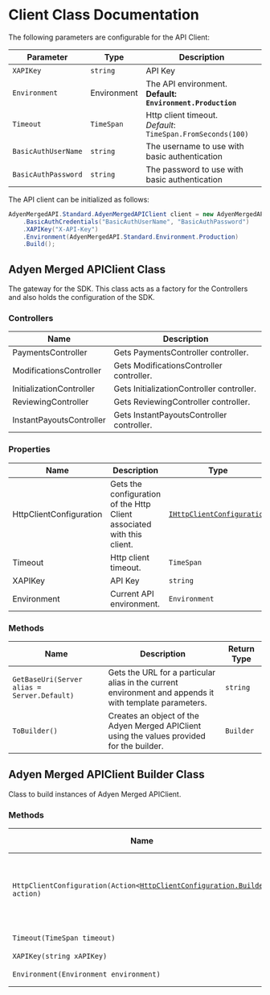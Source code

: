 
# Client Class Documentation

The following parameters are configurable for the API Client:

| Parameter | Type | Description |
|  --- | --- | --- |
| `XAPIKey` | `string` | API Key |
| `Environment` | Environment | The API environment. <br> **Default: `Environment.Production`** |
| `Timeout` | `TimeSpan` | Http client timeout.<br>*Default*: `TimeSpan.FromSeconds(100)` |
| `BasicAuthUserName` | `string` | The username to use with basic authentication |
| `BasicAuthPassword` | `string` | The password to use with basic authentication |

The API client can be initialized as follows:

```csharp
AdyenMergedAPI.Standard.AdyenMergedAPIClient client = new AdyenMergedAPI.Standard.AdyenMergedAPIClient.Builder()
    .BasicAuthCredentials("BasicAuthUserName", "BasicAuthPassword")
    .XAPIKey("X-API-Key")
    .Environment(AdyenMergedAPI.Standard.Environment.Production)
    .Build();
```

## Adyen Merged APIClient Class

The gateway for the SDK. This class acts as a factory for the Controllers and also holds the configuration of the SDK.

### Controllers

| Name | Description |
|  --- | --- |
| PaymentsController | Gets PaymentsController controller. |
| ModificationsController | Gets ModificationsController controller. |
| InitializationController | Gets InitializationController controller. |
| ReviewingController | Gets ReviewingController controller. |
| InstantPayoutsController | Gets InstantPayoutsController controller. |

### Properties

| Name | Description | Type |
|  --- | --- | --- |
| HttpClientConfiguration | Gets the configuration of the Http Client associated with this client. | [`IHttpClientConfiguration`](http-client-configuration.md) |
| Timeout | Http client timeout. | `TimeSpan` |
| XAPIKey | API Key | `string` |
| Environment | Current API environment. | `Environment` |

### Methods

| Name | Description | Return Type |
|  --- | --- | --- |
| `GetBaseUri(Server alias = Server.Default)` | Gets the URL for a particular alias in the current environment and appends it with template parameters. | `string` |
| `ToBuilder()` | Creates an object of the Adyen Merged APIClient using the values provided for the builder. | `Builder` |

## Adyen Merged APIClient Builder Class

Class to build instances of Adyen Merged APIClient.

### Methods

| Name | Description | Return Type |
|  --- | --- | --- |
| `HttpClientConfiguration(Action<`[`HttpClientConfiguration.Builder`](http-client-configuration-builder.md)`> action)` | Gets the configuration of the Http Client associated with this client. | `Builder` |
| `Timeout(TimeSpan timeout)` | Http client timeout. | `Builder` |
| `XAPIKey(string xAPIKey)` | API Key | `Builder` |
| `Environment(Environment environment)` | Current API environment. | `Builder` |

